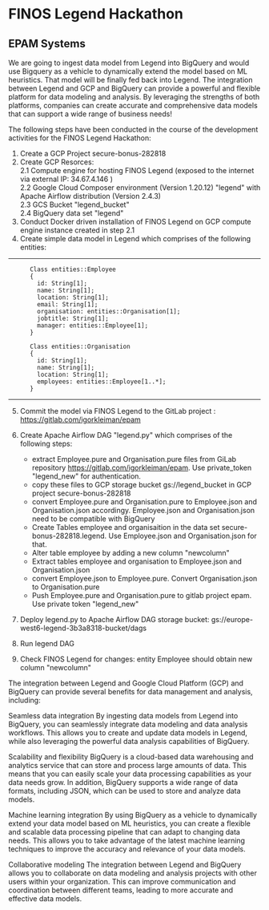 # FINOS Legend Hackathon
## EPAM Systems

We are going to ingest data model from Legend into BigQuery and would use Bigquery as a vehicle to dynamically extend the model based on ML heuristics. That model will be finally fed back into Legend.  The integration between Legend and GCP and BigQuery can provide a powerful and flexible platform for data modeling and analysis. By leveraging the strengths of both platforms, companies can create accurate and comprehensive data models that can support a wide range of business needs!

The following steps have been conducted in the course of the development activities for the FINOS Legend Hackathon:

1. Create a GCP Project secure-bonus-282818 
2. Create GCP Resorces:<br/>
  2.1 Compute engine for hosting FINOS Legend (exposed to the internet via external IP: 34.67.4.146 )<br/>
  2.2 Google Cloud Composer environment (Version 1.20.12) "legend" with Apache Airflow distribution (Version 2.4.3)<br/>
  2.3 GCS Bucket "legend_bucket"<br/>
  2.4 BigQuery data set "legend"<br/>
3. Conduct Docker driven installation of FINOS Legend on GCP compute engine instance created in step 2.1<br/>
4. Create simple data model in Legend which comprises of the following entities:<br/>
-----------------------------------------------------  
          Class entities::Employee
          {
            id: String[1];
            name: String[1];
            location: String[1];
            email: String[1];
            organisation: entities::Organisation[1];
            jobtitle: String[1];
            manager: entities::Employee[1];
          }

          Class entities::Organisation
          {
            id: String[1];
            name: String[1];
            location: String[1];
            employees: entities::Employee[1..*];
          }

-----------------------------------------------------  

5. Commit the model via FINOS Legend to the GitLab project : https://gitlab.com/igorkleiman/epam
6. Create Apache Airflow DAG "legend.py" which comprises of the following steps: 

    - extract Employee.pure and Organisation.pure files from GiLab repository https://gitlab.com/igorkleiman/epam. Use private_token "legend_new" for authentication. 
    - copy these files to GCP storage bucket gs://legend_bucket in GCP project secure-bonus-282818 
    - convert Employee.pure and Organisation.pure to Employee.json and Organisation.json accordingy. Employee.json and Organisation.json need to be compatible with BigQuery
    - Create Tables employee and organisaition in the data set secure-bonus-282818.legend. Use Employee.json and Organisation.json for that.
    - Alter table employee by adding a new column "newcolumn"
    - Extract tables employee and organisation to Employee.json and Organisation.json
    -  convert Employee.json to Employee.pure. Convert Organisation.json to Organisation.pure
    - Push Employee.pure and Organisation.pure to gitlab project epam. Use private token "legend_new"
7. Deploy legend.py to Apache Airflow DAG storage bucket: gs://europe-west6-legend-3b3a8318-bucket/dags 
8. Run legend DAG
9. Check FINOS Legend for changes: entity Employee should obtain new column "newcolumn"

The integration between Legend and Google Cloud Platform (GCP) and BigQuery can provide several benefits for data management and analysis, including:

Seamless data integration
By ingesting data models from Legend into BigQuery, you can seamlessly integrate data modeling and data analysis workflows. This allows you to create and update data models in Legend, while also leveraging the powerful data analysis capabilities of BigQuery.

Scalability and flexibility
BigQuery is a cloud-based data warehousing and analytics service that can store and process large amounts of data. This means that you can easily scale your data processing capabilities as your data needs grow. In addition, BigQuery supports a wide range of data formats, including JSON, which can be used to store and analyze data models.

Machine learning integration
By using BigQuery as a vehicle to dynamically extend your data model based on ML heuristics, you can create a flexible and scalable data processing pipeline that can adapt to changing data needs. This allows you to take advantage of the latest machine learning techniques to improve the accuracy and relevance of your data models.

Collaborative modeling
The integration between Legend and BigQuery allows you to collaborate on data modeling and analysis projects with other users within your organization. This can improve communication and coordination between different teams, leading to more accurate and effective data models.

